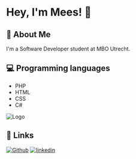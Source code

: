 
# Hey, I'm Mees! 👋


## 🚀 About Me
I'm a Software Developer student at MBO Utrecht. 


## 💻 Programming languages
- PHP
- HTML 
- CSS
- C#


![Logo](https://upload.wikimedia.org/wikipedia/commons/thumb/1/19/Unity_Technologies_logo.svg/1200px-Unity_Technologies_logo.svg.png)


## 🔗 Links
[![Github](https://img.shields.io/badge/my_portfolio-000?style=for-the-badge&logo=ko-fi&logoColor=white)](https://github.com/Meessus)
[![linkedin](https://img.shields.io/badge/linkedin-0A66C2?style=for-the-badge&logo=linkedin&logoColor=white)](https://www.linkedin.com/in/mees-passchier-19b296281/)
